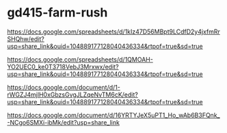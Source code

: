 # gd415-farm-rush

https://docs.google.com/spreadsheets/d/1kIz47D56MBpt9LCdfD2y4jxfmRrSHQhw/edit?usp=share_link&ouid=104889177128040436334&rtpof=true&sd=true

https://docs.google.com/spreadsheets/d/1QMOAH-YO2UEC0_ke0T3718VebJ3Mrxwx/edit?usp=share_link&ouid=104889177128040436334&rtpof=true&sd=true

https://docs.google.com/document/d/1-rWGZJ4mjlH0xGbzsGvgJLZqeNvTM6cK/edit?usp=share_link&ouid=104889177128040436334&rtpof=true&sd=true

https://docs.google.com/document/d/16YRTYJeX5uPT1_Ho_wAb6B3FQnk_-NCgo6SMXi-ibMk/edit?usp=share_link
